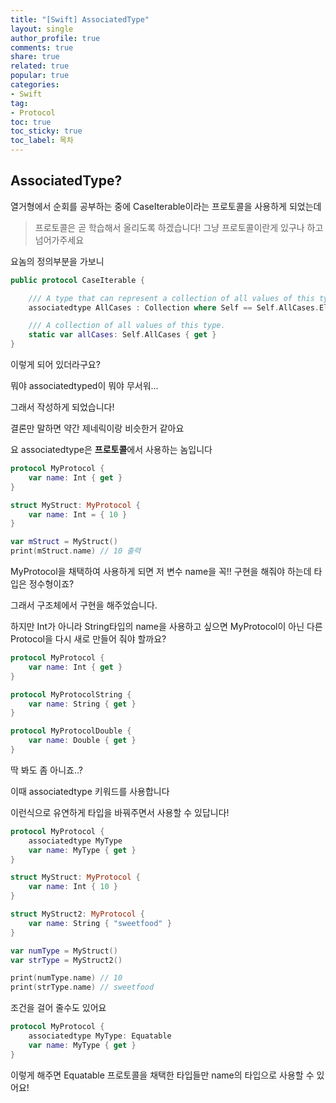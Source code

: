 ```yaml
---
title: "[Swift] AssociatedType"
layout: single
author_profile: true
comments: true
share: true
related: true
popular: true
categories:
- Swift
tag:
- Protocol
toc: true
toc_sticky: true
toc_label: 목차
---
```

## AssociatedType?

열거형에서 순회를 공부하는 중에 CaseIterable이라는 프로토콜을 사용하게 되었는데

> 프로토콜은 곧 학습해서 올리도록 하겠습니다! 그냥 프로토콜이란게 있구나 하고 넘어가주세요

요놈의 정의부분을 가보니 

```swift
public protocol CaseIterable {

    /// A type that can represent a collection of all values of this type.
    associatedtype AllCases : Collection where Self == Self.AllCases.Element

    /// A collection of all values of this type.
    static var allCases: Self.AllCases { get }
}
```

이렇게 되어 있더라구요?

뭐야 associatedtyped이 뭐야 무서워...

그래서 작성하게 되었습니다!

결론만 말하면 약간 제네릭이랑 비슷한거 같아요

요 associatedtype은 **프로토콜**에서 사용하는 놈입니다

```swift
protocol MyProtocol {
    var name: Int { get }
}

struct MyStruct: MyProtocol {
    var name: Int = { 10 }
}

var mStruct = MyStruct()
print(mStruct.name) // 10 출력
```

MyProtocol을 채택하여 사용하게 되면 저 변수 name을 꼭!! 구현을 해줘야 하는데 타입은 정수형이죠?

그래서 구조체에서 구현을 해주었습니다.

하지만 Int가 아니라 String타입의 name을 사용하고 싶으면 MyProtocol이 아닌 다른 Protocol을 다시 새로 만들어 줘야 할까요?

```swift
protocol MyProtocol {
    var name: Int { get }
}

protocol MyProtocolString {
    var name: String { get }
}

protocol MyProtocolDouble {
    var name: Double { get }
}
```

딱 봐도 좀 아니죠..?

이때 associatedtype 키워드를 사용합니다

이런식으로 유연하게 타입을 바꿔주면서 사용할 수 있답니다!

```swift
protocol MyProtocol {
    associatedtype MyType 
    var name: MyType { get }
}

struct MyStruct: MyProtocol {
    var name: Int { 10 }
}

struct MyStruct2: MyProtocol {
    var name: String { "sweetfood" }
}

var numType = MyStruct()
var strType = MyStruct2()

print(numType.name) // 10 
print(strType.name) // sweetfood
```

조건을 걸어 줄수도 있어요 

```swift
protocol MyProtocol {
    associatedtype MyType: Equatable  
    var name: MyType { get }
}
```

이렇게 해주면 Equatable 프로토콜을 채택한 타입들만 name의 타입으로 사용할 수 있어요!
